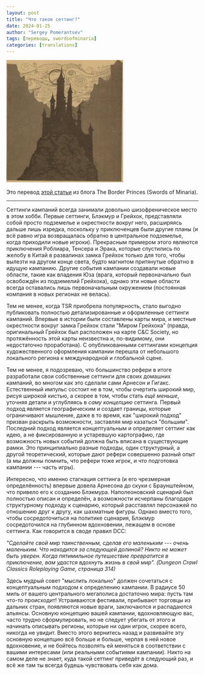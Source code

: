```yaml
---
layout: post
title: "Что такое сеттинг?"
date: 2024-01-25
author: "Sergey Pomerantsev"
tags: [переводы, swordsofminaria]
categories: [translations]
---
```


![](/assets/images/Blackmoor_from_swordsofminaria.jpg)

Это перевод [этой статьи](http://swordsofminaria.blogspot.com/2012/06/what-is-setting.html) из блога The Border Princes (Swords of Minaria).

---

Сеттинги кампаний всегда занимали довольно шизофреническое место в этом хобби. Первые сеттинги, Блэкмур и Грейхок, представляли собой просто подземелье и окрестности вокруг него, расширяясь дальше лишь изредка, поскольку у приключенцев были другие планы (и всё равно игра возвращалась обратно в центральное подземелье, когда приходили новые игроки). Прекрасным примером этого являются приключения Роблиара, Тенсера и Эрака, которые спустились по желобу в Китай в развалинах замка Грейхок только для того, чтобы вылезти на другом конце света, будто магнитом притянутые обратно в идущую кампанию. Другие события кампании создавали новые области, такие как владения Юза (врага, который первоначально был освобождён из подземелий Грейхока), однако эти новые области всегда оставались лишь первоначальным окружением (постоянная компания в новых регионах не велась).

Тем не менее, когда TSR приобрела популярность, стало выгодно публиковать полностью детализированные и оформленные сеттинги кампаний. Впервые в истории были составлены карты мира, и местные окрестности вокруг замка Грейхок стали "Миром Грейхока" (правда, оригинальный Грейхок был расположен на карте C&C Society, но протяжённость этой карты неизвестна и, по-видимому, они недостаточно проработана). С опубликованными сеттингами концепция художественного оформления кампании перешла от небольшого локального региона к международной и глобальной сцене.

Тем не менее, я подозреваю, что большинство рефери в итоге разработали свои собственные сеттинги для своих домашних кампаний, во многом как это сделали сами Арнесон и Гигакс. Естественный импульс состоит не в том, чтобы очертить широкий мир, рисуя широкой кистью, а скорее в том, чтобы стать *ещё меньше*, уточняя детали и углубляясь в *саму концепцию* сеттинга. Первый подход является географическим и создает границы, которые ограничивают мышление, даже в то время, как "широкий подход" призван раскрыть возможности, заставляя мир казаться "большим". Последний подход является концептуальным и определяет сеттинг как идею, а не фиксированную и устаревшую картографию, где возможность новых событий должна быть вписана в существующие рамки. Это принципиально разные подходы, один структурный, а другой теоретический, которые дают рефери совершенно разный опыт (а мы должны помнить, что рефери тоже игрок, и что подготовка кампании --- часть игры).

Интересно, что именно стагнация сеттинга (и его чрезмерная определённость) впервые довела Арнесона до скуки с Браунштейном, что привело его к созданию Блэкмура. Наполеоновский сценарий был полностью описан и определён, а возможности исчерпаны благодаря структурному подходу к сценарию, который расставлял персонажей по отношению друг к другу, как шахматные фигуры. Однако вместо того, чтобы сосредоточиться на политике сценария, Блэкмур сосредоточился на глубинном вдохновении, лежащем в основе сеттинга. Как говорится в своде правил DCC:

*"Сделайте свой мир таинственным, сделав его маленьким --- очень маленьким. Что находится за следующей долиной? Никто не может быть уверен. Когда пятимильное путешествие превратится в приключение, вам удастся вдохнуть жизнь в свой мир". (Dungeon Crawl Classics Roleplaying Game, страница 314)*

Здесь мудрый совет "мыслить локально" должен сочетаться с концептуальным подходом к определению кампании. В радиусе 50 миль от вашего центрального мегаполиса достаточно мира: пусть там что-то происходит! Устраиваются фестивали, прибывают торговцы из дальних стран, появляются новые враги, заключаются и распадаются альянсы. Основную концепцию вашей кампании, вдохновляющую вас, часто трудно сформулировать, но не следует убегать от этого и начинать описывать регионы, которые ни один игрок, скорее всего, никогда не увидит. Вместо этого вернитесь назад и развивайте эту основную концепцию всё больше и больше, черпая в ней новое вдохновение, и не бойтесь позволять ей меняться в соответствии с вашими интересами (или реальными событиями кампании). Никто на самом деле не знает, куда такой сеттинг приведёт в следующий раз, и всё же там ты всегда будешь чувствовать себя как дома.
